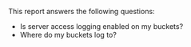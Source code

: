 This report answers the following questions:

- Is server access logging enabled on my buckets?
- Where do my buckets log to?
